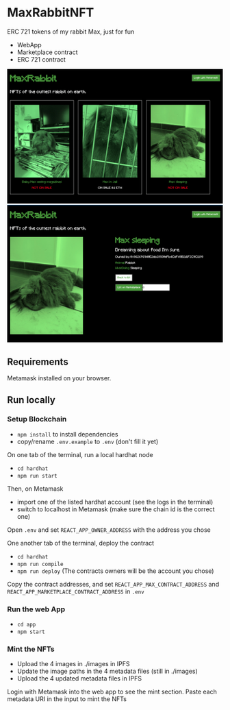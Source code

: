 # MaxRabbitNFT

ERC 721 tokens of my rabbit Max, just for fun

- WebApp
- Marketplace contract
- ERC 721 contract

![Alt text](./screenshot_1.png?raw=true "Home page")
![Alt text](./screenshot_2.png?raw=true "NFT Details page")

## Requirements

Metamask installed on your browser.

## Run locally

### Setup Blockchain

- `npm install` to install dependencies
- copy/rename `.env.example` to `.env` (don't fill it yet)

On one tab of the terminal, run a local hardhat node

- `cd hardhat`
- `npm run start`

Then, on Metamask

- import one of the listed hardhat account (see the logs in the terminal)
- switch to localhost in Metamask (make sure the chain id is the correct one)

Open `.env` and set `REACT_APP_OWNER_ADDRESS` with the address you chose

One another tab of the terminal, deploy the contract

- `cd hardhat`
- `npm run compile`
- `npm run deploy` (The contracts owners will be the account you chose)

Copy the contract addresses, and set `REACT_APP_MAX_CONTRACT_ADDRESS` and `REACT_APP_MARKETPLACE_CONTRACT_ADDRESS` in `.env`

### Run the web App

- `cd app`
- `npm start`

### Mint the NFTs

- Upload the 4 images in ./images in IPFS
- Update the image paths in the 4 metadata files (still in ./images)
- Upload the 4 updated metadata files in IPFS

Login with Metamask into the web app to see the mint section.
Paste each metadata URI in the input to mint the NFTs
